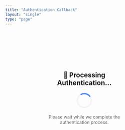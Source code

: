 ```yaml
---
title: "Authentication Callback"
layout: "single"
type: "page"
---
```


<div id="auth-callback-content">
    <div style="text-align: center; padding: 100px;">
        <h2>🔄 Processing Authentication...</h2>
        <div style="margin: 20px 0;">
            <div style="display: inline-block; width: 40px; height: 40px; border: 4px solid #f3f3f3; border-top: 4px solid #4285f4; border-radius: 50%; animation: spin 1s linear infinite;"></div>
        </div>
        <p style="color: #666;">Please wait while we complete the authentication process.</p>
    </div>
</div>

<script>
// This page will be handled by the Google Auth JavaScript
document.addEventListener('DOMContentLoaded', function() {
    // The google-auth.js will handle this page automatically
    console.log('OAuth callback page loaded');
    
    // Ensure Google Auth is available
    if (typeof googleAuth !== 'undefined') {
        console.log('Google Auth available on callback page');
    } else {
        console.error('Google Auth not available on callback page');
    }
});
</script>

<style>
@keyframes spin {
    0% { transform: rotate(0deg); }
    100% { transform: rotate(360deg); }
}
</style>
